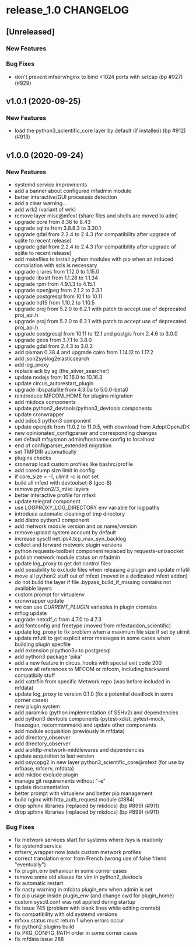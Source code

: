 # release_1.0 CHANGELOG


## [Unreleased]

### New Features


### Bug Fixes
- don't prevent mfserv/nginx to bind <1024 ports with setcap (bp #927) (#929)





## v1.0.1 (2020-09-25)

### New Features
- load the python3_scientific_core layer by default (if installed) (bp #912) (#913)






## v1.0.0 (2020-09-24)

### New Features
- systemd service improvments
- add a banner about configured mfadmin module
- better interactive/GUI processes detection
- add a clear warning...
- add wrk2 (variant of wrk)
- remove layer misc@mfext (share files and shells are moved to adm)
- upgrade pcre from 8.36 to 8.43
- upgrade sqlite from 3.8.8.3 to 3.30.1
- upgrade gdal from 2.2.4 to 2.4.3 (for compatibility after upgrade of sqlite to recent release)
- upgrade gdal from 2.2.4 to 2.4.3 (for compatibility after upgrade of sqlite to recent release)
- add makefiles to install python modules with pip when an induced compilation with scls is necessary
- upgrade c-ares from 1.12.0 to 1.15.0
- upgrade libxslt from 1.1.28 to 1.1.34
- upgrade rpm from 4.9.1.3 to 4.15.1
- upgrade openjpeg from 2.1.2 to 2.3.1
- upgrade postgresql from 10.1 to 10.11
- upgrade hdf5 from 1.10.2 to 1.10.5
- upgrade proj from 5.2.0 to 6.2.1 with patch to accept use of deprecated proj_api.h
- upgrade proj from 5.2.0 to 6.2.1 with patch to accept use of deprecated proj_api.h
- upgrade postgresql from 10.11 to 12.1 and postgis from 2.4.6 to 3.0.0
- upgrade geos from 3.7.1 to 3.8.0
- upgrade gdal from 2.4.3 to 3.0.2
- add pixman 0.38.4 and upgrade cairo from 1.14.12 to 1.17.2
- add json2syslog2elasticsearch
- add log_proxy
- replace ack by ag (the_silver_searcher)
- update nodejs from 10.16.0 to 10.16.3
- update circus_autorestart_plugin
- upgrade libspatialite from 4.3.0a to 5.0.0-beta0
- reintroduce MFCOM_HOME for plugins migration
- add mkdocs components
- update python2_devtools/python3_devtools components
- update cronwrapper
- add pdoc3 python3 component
- update openjdk from 11.0.2 to 11.0.5, with download from AdoptOpenJDK
- new opinionated_configparser and corresponding changes
- set default mfsysmon admin/hostname config to localhost
- end of configparser_extended migration
- set TMPDIR automatically
- plugins checks
- cronwrap load custom profiles like bashrc/profile
- add coredump size limit in config
- if core_size = -1, ulimit -c is not set
- build all mfext with devtoolset-8 (gcc-8)
- remove python2/3_misc layers
- better interactive profile for mfext
- update telegraf component
- use LOGPROXY_LOG_DIRECTORY env variable for log paths
- introduce automatic cleaning of tmp directory
- add distro python3 component
- add metwork module version and os name/version
- remove upload system account by default
- increase sysctl net.ipv4.tcp_max_syn_backlog
- collect and forward metwork plugin versions
- python requests-toolbelt component replaced by requests-unixsocket
- publish metwork module status on mfadmin
- update log_proxy to get dot control files
- add possibility to exclude files when releasing a plugin and update mfutil
- move all python2 stuff out of mfext (moved in a dedicated mfext addon)
- do not build the layer if file .bypass_build_if_missing contains not available layers
- custom prompt for virtualenv
- cronwrapper update
- we can use *_CURRENT_PLUGIN_* variables in plugin crontabs
- mflog update
- upgrade netcdf_c from 4.7.0 to 4.7.3
- add fontconfig and freetype (moved from mfextaddon_scientific)
- update log_proxy to fix problem when a maximum file size if set by ulimit
- update mfutil to get explicit error messages in some cases when building plugin specfile
- add extension plpython3u to postgresql
- add python3 package 'pika'
- add a new feature in circus_hooks with special exit code 200
- remove all references to MFCOM or mfcom, including backward compatibily stuff
- add xattrfile from specific Metwork repo (was before included in mfdata)
- update log_proxy to version 0.1.0 (fix a potential deadlock in some corner cases)
- new plugin system
- add paramiko (python implementation of SSHv2) and dependencies
- add python3 devtools components (pytest-xdist, pytest-mock, freezegun, recommonmark) and update other components
- add module acquisition (previously in mfdata)
- add directory_observer
- add directory_observer
- add aiohttp-metwork-middlewares and dependencies
- update acquisition to last version
- add psycopg2 in new layer python3_scientific_core@mfext (for use by mfbase, mfserv, mfdata)
- add mkdoc exclude plugin
- manage git requirements without "-e"
- update documentation
- better prompt with virtualenv and better pip management
- build nginx with http_auth_request module (#884)
- drop sphinx libraries (replaced by mkdocs) (bp #899) (#911)
- drop sphinx libraries (replaced by mkdocs) (bp #899) (#911)


### Bug Fixes
- fix metwork services start for systems where /sys is readonly
- fix systemd service
- mfserv_wrapper now loads custom metwork profiles
- correct translation error from French (wrong use of false friend "eventually")
- fix plugin_env behaviour in some corner cases
- remove some old aliases for vim in python2_devtools
- fix automatic restart
- fix nasty warning in mfdata plugin_env when admin is set
- fix pip usage inside plugin_env (and change cwd for plugin_home)
- custom sysctl.conf was not applied during startup
- fix issue 745 (problem with blank lines while editing crontab)
- fix compatibility with old systemd versions
- mfxxx.status must return 1 when errors occur
- fix python2 plugins build
- fix PKG_CONFIG_PATH order in some corner cases
- fix mfdata issue 288






